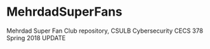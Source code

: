 # MehrdadSuperFans
Mehrdad Super Fan Club repository, CSULB Cybersecurity CECS 378 Spring 2018
UPDATE